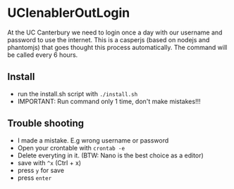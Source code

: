 UCIenablerOutLogin
==================

At the UC Canterbury we need to login once a day with our username and password to use the internet. This is a casperjs (based on nodejs and phantomjs) that goes thought this process automatically. The command will be called every 6 hours.


Install
--------
- run the install.sh script with `./install.sh`
- IMPORTANT: Run command only 1 time, don't make mistakes!!!


Trouble shooting
----------
- I made a mistake. E.g wrong username or password
- Open your crontable with `crontab -e`
- Delete everyting in it. (BTW: Nano is the best choice as a editor)
- save with `^x` (Ctrl + x)
- press `y` for save
- press `enter`
